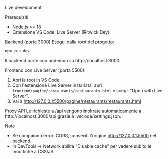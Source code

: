 Live development

Prerequisiti
- Node.js >= 18
- Estensione VS Code: Live Server (Ritwick Dey)

Backend (porta 3000)
Esegui dalla root del progetto:

```bash
npm run dev
```

Il backend parte con nodemon su http://localhost:3000.

Frontend con Live Server (porta 5500)
1. Apri la root in VS Code.
2. Con l'estensione Live Server installata, apri `frontend/pagine/restaurants/restaurants.html` e scegli "Open with Live Server".
3. Vai a http://127.0.0.1:5500/pagine/restaurants/restaurants.html

Proxy API
Le richieste a /api vengono inoltrate automaticamente a http://localhost:3000/api grazie a .vscode/settings.json.

Note
- Se compaiono errori CORS, consenti l'origine http://127.0.0.1:5500 nel backend.
- In DevTools -> Network abilita "Disable cache" per vedere subito le modifiche a CSS/JS.


